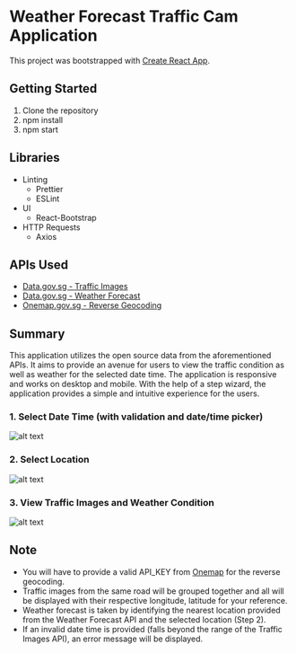 # Weather Forecast Traffic Cam Application
This project was bootstrapped with [Create React App](https://github.com/facebook/create-react-app).

## Getting Started
1. Clone the repository
2. npm install
3. npm start

## Libraries
* Linting
  * Prettier
  * ESLint
* UI
  * React-Bootstrap
* HTTP Requests
  * Axios

## APIs Used
* [Data.gov.sg - Traffic Images](https://data.gov.sg/dataset/traffic-images)
* [Data.gov.sg - Weather Forecast](https://data.gov.sg/dataset/weather-forecast)
* [Onemap.gov.sg - Reverse Geocoding](https://www.onemap.gov.sg/docs/#reverse-geocode-wgs84)

## Summary
This application utilizes the open source data from the aforementioned APIs. It aims to provide an avenue for users to view the traffic condition as well as weather for the selected date time. The application is responsive and works on desktop and mobile. With the help of a step wizard, the application provides a simple and intuitive experience for the users. 
### 1. Select Date Time (with validation and date/time picker)
![alt text](https://imgur.com/xlIz8Q9.png)
### 2. Select Location
![alt text](https://imgur.com/0XfDzWq.png)
### 3. View Traffic Images and Weather Condition
![alt text](https://imgur.com/JkEJqQJ.png)

## Note
* You will have to provide a valid API_KEY from [Onemap](https://discuss.onemap.sg/t/steps-for-api-authentication/59) for the reverse geocoding.
* Traffic images from the same road will be grouped together and all will be displayed with their respective longitude, latitude for your reference.
* Weather forecast is taken by identifying the nearest location provided from the Weather Forecast API and the selected location (Step 2).
* If an invalid date time is provided (falls beyond the range of the Traffic Images API), an error message will be displayed.
